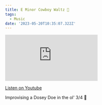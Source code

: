 ```yaml
---
title: E Minor Cowboy Waltz 🤠
tags:
  - Music
date: '2023-05-20T10:35:07.322Z'
---
```


<iframe src="https://www.youtube-nocookie.com/embed/pLBOlk1aMXY?modestbranding=1&showinfo=0&rel=0" title="YouTube video player" frameborder="0" allow="accelerometer; autoplay; encrypted-media; gyroscope; picture-in-picture;" allowfullscreen className="youtube_video"></iframe>

[Listen on Youtube](https://youtu.be/pLBOlk1aMXY)

Improvising a Dosey Doe in the ol' 3/4 🌵
